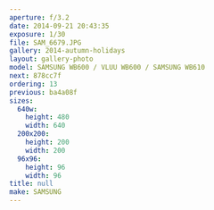 ```yaml
---
aperture: f/3.2
date: 2014-09-21 20:43:35
exposure: 1/30
file: SAM_6679.JPG
gallery: 2014-autumn-holidays
layout: gallery-photo
model: SAMSUNG WB600 / VLUU WB600 / SAMSUNG WB610
next: 878cc7f
ordering: 13
previous: ba4a08f
sizes:
  640w:
    height: 480
    width: 640
  200x200:
    height: 200
    width: 200
  96x96:
    height: 96
    width: 96
title: null
make: SAMSUNG
---
```

